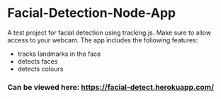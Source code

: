 # Facial-Detection-Node-App
A test project for facial detection using tracking.js. Make sure to allow access to your webcam.
The app includes the following features:
- tracks landmarks in the face
- detects faces
- detects colours 

### Can be viewed here: https://facial-detect.herokuapp.com/
